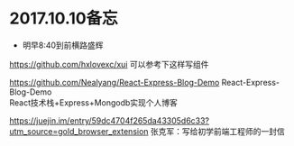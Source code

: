 

# 2017.10.10备忘

* 明早8:40到前横路盛辉

https://github.com/hxlovexc/xui   可以参考下这样写组件

https://github.com/Nealyang/React-Express-Blog-Demo   React-Express-Blog-Demo  
React技术栈+Express+Mongodb实现个人博客

https://juejin.im/entry/59dc4704f265da43305d6c33?utm_source=gold_browser_extension
张克军：写给初学前端工程师的一封信
